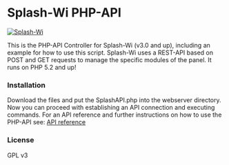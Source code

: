 # Splash-Wi PHP-API

[![Splash-Wi](https://splash-wi.com/assets/images/poweredby.png)](https://splash-wi.com)

This is the PHP-API Controller for Splash-Wi (v3.0 and up), including an example for how to use this script. Splash-Wi uses a REST-API based on POST and GET requests to manage the specific modules of the panel. It runs on PHP 5.2 and up!
### Installation
Download the files and put the SplashAPI.php into the webserver directory. Now you can proceed with establishing an API connection and executing commands. For an API reference and further instructions on how to use the PHP-API see: [API reference](https://splash-wi.com/docs)
### License
GPL v3
